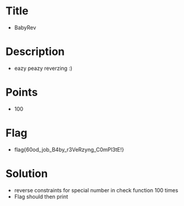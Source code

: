 # Title 
- BabyRev

# Description 
- eazy peazy reverzing :)

# Points 
- 100

# Flag 
- flag{60od_job_B4by_r3VeRzyng_C0mPl3tE!}

# Solution 
- reverse constraints for special number in check function 100 times
- Flag should then print
